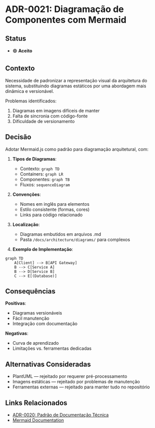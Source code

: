 # ADR-0021: Diagramação de Componentes com Mermaid

## Status

- 🟢 **Aceito**

## Contexto

Necessidade de padronizar a representação visual da arquitetura do sistema, substituindo diagramas estáticos por uma abordagem mais dinâmica e versionável.

Problemas identificados:
1. Diagramas em imagens difíceis de manter
2. Falta de sincronia com código-fonte
3. Dificuldade de versionamento

## Decisão

Adotar Mermaid.js como padrão para diagramação arquitetural, com:

1. **Tipos de Diagramas**:
   - Contexto: `graph TD`
   - Containers: `graph LR`
   - Componentes: `graph TB`
   - Fluxos: `sequenceDiagram`

2. **Convenções**:
   - Nomes em inglês para elementos
   - Estilo consistente (formas, cores)
   - Links para código relacionado

3. **Localização**:
   - Diagramas embutidos em arquivos .md
   - Pasta `/docs/architecture/diagrams/` para complexos

4. **Exemplo de Implementação**:
```mermaid
graph TD
    A[Client] --> B[API Gateway]
    B --> C[Service A]
    B --> D[Service B]
    C --> E[(Database)]
```

## Consequências

**Positivas**:
- Diagramas versionáveis
- Fácil manutenção
- Integração com documentação

**Negativas**:
- Curva de aprendizado
- Limitações vs. ferramentas dedicadas

## Alternativas Consideradas

- PlantUML — rejeitado por requerer pré-processamento
- Imagens estáticas — rejeitado por problemas de manutenção
- Ferramentas externas — rejeitado para manter tudo no repositório

## Links Relacionados

- [ADR-0020: Padrão de Documentação Técnica](../decisions/adr-0020.md)
- [Mermaid Documentation](https://mermaid.js.org/)